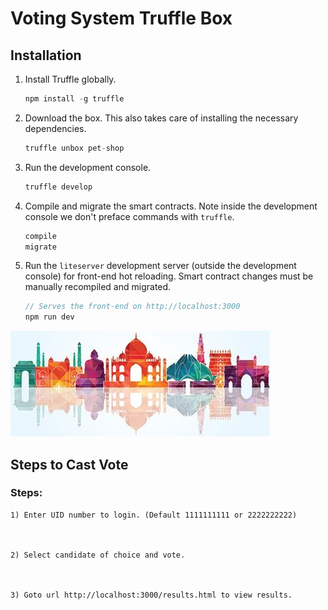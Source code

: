 # Voting System Truffle Box

## Installation

1. Install Truffle globally.
    ```javascript
    npm install -g truffle
    ```

2. Download the box. This also takes care of installing the necessary dependencies.
    ```javascript
    truffle unbox pet-shop
    ```

3. Run the development console.
    ```javascript
    truffle develop
    ```

4. Compile and migrate the smart contracts. Note inside the development console we don't preface commands with `truffle`.
    ```javascript
    compile
    migrate
    ```

5. Run the `liteserver` development server (outside the development console) for front-end hot reloading. Smart contract changes must be manually recompiled and migrated.
    ```javascript
    // Serves the front-end on http://localhost:3000
    npm run dev
    ```
    
  ![Alt text](/src/india.jpg?raw=true "Title")
  
  
  ## Steps to Cast Vote
  
 ### Steps:
    
    1) Enter UID number to login. (Default 1111111111 or 2222222222)
    
    
    
    2) Select candidate of choice and vote.
    
   
    
    3) Goto url http://localhost:3000/results.html to view results.
    
   

  
    
